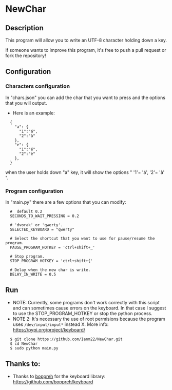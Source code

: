 # NewChar
## Description
This program will allow you to write an UTF-8 character holding down a key. 

If someone wants to improve this program, it's free to push a pull request or fork the repository!

## Configuration
### Characters configuration
In "chars.json" you can add the char that you want to press and the options that you will output.

- Here is an example:
```
  {
    "a": {
      "1":"á",
      "2":"à"
    },
    "e": {
      "1":"é",
      "2":"è"
    },
  }
```
when the user holds down "a" key, it will show the options " '1'= 'á', '2'= 'à' ".

### Program configuration
In "main.py" there are a few options that you can modify:

```
  #  default 0.2
  SECONDS_TO_WAIT_PRESSING = 0.2

  # 'dvorak' or 'qwerty'.
  SELECTED_KEYBOARD = "qwerty"

  # Select the shortcut that you want to use for pause/resume the program.
  PAUSE_PROGRAM_HOTKEY = 'ctrl+shift+_'

  # Stop program.
  STOP_PROGRAM_HOTKEY = 'ctrl+shift+{'

  # Delay when the new char is write.
  DELAY_IN_WRITE = 0.5
```

## Run
- NOTE: Currently, some programs don't work correctly with this script and can sometimes cause errors on the keyboard. In that case I suggest to use the STOP_PROGRAM_HOTKEY or stop the python process.
- NOTE 2: It's necessary the use of root permisions because the program uses ```/dev/input/input*``` instead X. More info: https://pypi.org/project/keyboard/
```
  $ git clone https://github.com/Ianm22/NewChar.git
  $ cd NewChar
  $ sudo python main.py
```

## Thanks to:
- Thanks to [boppreh](https://github.com/boppreh) for the keyboard library: https://github.com/boppreh/keyboard
